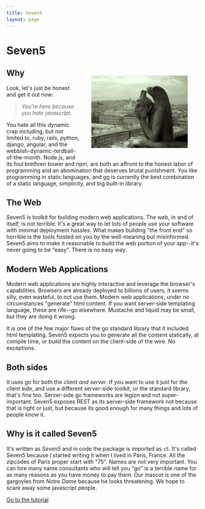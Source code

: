 ```yaml
---
title: Seven5
layout: page
---
```


# Seven5

<img src="/assets/img/gargoyle-1.jpg" hspace="30" vspace="30" 
alt="the seven5 gargoyle" style="width:50%;height:50%; float:right;">

## Why
Look, let's just be honest and get it out now: 

> _You're here because you hate javascript._  

You hate all this dynamic crap including, but not limited to, ruby, rails,
python, django, angular, and the webbish-dynamic-terdball-of-the-month. 
Node.js, and its foul brethren bower and npm, are both an affront to the honest
labor of programming and an abomination that deserves
brutal punishment. You like  programming in  static languages, and 
[go](http://golang.com)  is currently the best combination of a 
static language, simplicity, and big built-in library.

## The Web
Seven5 is toolkit for building modern web applications.  The web, in
and of itself, is not terrible.  It's a great way to let lots of people
use your software with minimal deployment hassles.  What makes building
"the front end" so horrible is the tools foisted on you by 
the well-meaning but misinformed. Seven5 aims to make it 
reasonable to build the web portion of your app--it's never going to 
be "easy".  There is no easy way.

## Modern Web Applications
Modern web applications are highly interactive and leverage the browser's
capabilities.  Browsers are already deployed to billions of 
users, it seems silly, even wasteful, to not use them.
Modern web applications, under  no circumstances "generate" html content.
If you want server-side templating language, these are rife--go elsewhere. 
Mustache and liquid may be small, but they are doing it wrong. 

It is one of the few  major flaws  of the  go standard library that it included html templating.  Seven5 expects you to generate all the 
content statically, at compile time, or build the  content on the 
client-side of the wire. No exceptions.

## Both sides
It uses go for both the *client and server*.  If you  want to use it 
just for the client side, and use a different server-side toolkit, or the standard library, that's fine too.  Server-side go frameworks are legion
and not super-important.  Seven5 exposes REST as its server-side framework
not because that is right or just, but because its good enough for many things
and lots of people know it.

## Why is it called Seven5
It's written as _Seven5_ and in code the package is imported as `s5`. 
It's called Seven5 because I started writing it when I lived in Paris, France.
All the zipcodes of Paris proper start with "75".  Names are not very 
important.  You can hire many name consultants who will tell you "go"
is a terrible name for as many reasons as you have money to pay them.
Our mascot is one of the gargoyles from _Notre Dame_ because he looks
threatening. We hope to scare away some javascript people.

[Go to the tutorial](/tutorial.html)